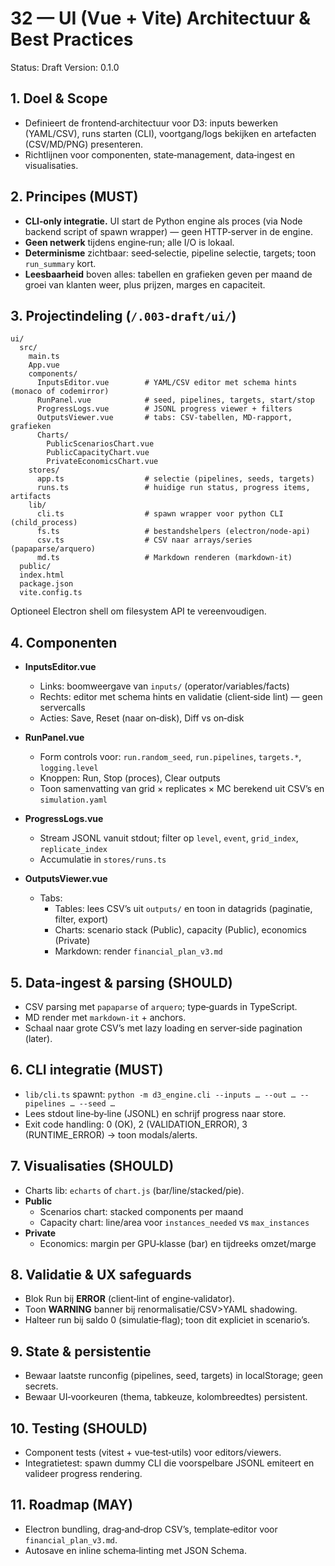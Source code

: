 # 32 — UI (Vue + Vite) Architectuur & Best Practices

Status: Draft
Version: 0.1.0

## 1. Doel & Scope

- Definieert de frontend‑architectuur voor D3: inputs bewerken (YAML/CSV), runs starten (CLI), voortgang/logs bekijken en artefacten (CSV/MD/PNG) presenteren.
- Richtlijnen voor componenten, state‑management, data‑ingest en visualisaties.

## 2. Principes (MUST)

- **CLI‑only integratie.** UI start de Python engine als proces (via Node backend script of spawn wrapper) — geen HTTP‑server in de engine.
- **Geen netwerk** tijdens engine‑run; alle I/O is lokaal.
- **Determinisme** zichtbaar: seed‑selectie, pipeline selectie, targets; toon `run_summary` kort.
- **Leesbaarheid** boven alles: tabellen en grafieken geven per maand de groei van klanten weer, plus prijzen, marges en capaciteit.

## 3. Projectindeling (`/.003-draft/ui/`)

```
ui/
  src/
    main.ts
    App.vue
    components/
      InputsEditor.vue        # YAML/CSV editor met schema hints (monaco of codemirror)
      RunPanel.vue            # seed, pipelines, targets, start/stop
      ProgressLogs.vue        # JSONL progress viewer + filters
      OutputsViewer.vue       # tabs: CSV-tabellen, MD‑rapport, grafieken
      Charts/
        PublicScenariosChart.vue
        PublicCapacityChart.vue
        PrivateEconomicsChart.vue
    stores/
      app.ts                  # selectie (pipelines, seeds, targets)
      runs.ts                 # huidige run status, progress items, artifacts
    lib/
      cli.ts                  # spawn wrapper voor python CLI (child_process)
      fs.ts                   # bestandshelpers (electron/node‑api)
      csv.ts                  # CSV naar arrays/series (papaparse/arquero)
      md.ts                   # Markdown renderen (markdown‑it)
  public/
  index.html
  package.json
  vite.config.ts
```

Optioneel Electron shell om filesystem API te vereenvoudigen.

## 4. Componenten

- **InputsEditor.vue**
  - Links: boomweergave van `inputs/` (operator/variables/facts)
  - Rechts: editor met schema hints en validatie (client‑side lint) — geen servercalls
  - Acties: Save, Reset (naar on‑disk), Diff vs on‑disk

- **RunPanel.vue**
  - Form controls voor: `run.random_seed`, `run.pipelines`, `targets.*`, `logging.level`
  - Knoppen: Run, Stop (proces), Clear outputs
  - Toon samenvatting van grid × replicates × MC berekend uit CSV’s en `simulation.yaml`

- **ProgressLogs.vue**
  - Stream JSONL vanuit stdout; filter op `level`, `event`, `grid_index`, `replicate_index`
  - Accumulatie in `stores/runs.ts`

- **OutputsViewer.vue**
  - Tabs:
    - Tables: lees CSV’s uit `outputs/` en toon in datagrids (paginatie, filter, export)
    - Charts: scenario stack (Public), capacity (Public), economics (Private)
    - Markdown: render `financial_plan_v3.md`

## 5. Data‑ingest & parsing (SHOULD)

- CSV parsing met `papaparse` of `arquero`; type‑guards in TypeScript.
- MD render met `markdown‑it` + anchors.
- Schaal naar grote CSV’s met lazy loading en server‑side pagination (later).

## 6. CLI integratie (MUST)

- `lib/cli.ts` spawnt: `python -m d3_engine.cli --inputs … --out … --pipelines … --seed …`
- Lees stdout line‑by‑line (JSONL) en schrijf progress naar store.
- Exit code handling: 0 (OK), 2 (VALIDATION_ERROR), 3 (RUNTIME_ERROR) → toon modals/alerts.

## 7. Visualisaties (SHOULD)

- Charts lib: `echarts` of `chart.js` (bar/line/stacked/pie).
- **Public**
  - Scenarios chart: stacked components per maand
  - Capacity chart: line/area voor `instances_needed` vs `max_instances`
- **Private**
  - Economics: margin per GPU‑klasse (bar) en tijdreeks omzet/marge

## 8. Validatie & UX safeguards

- Blok Run bij **ERROR** (client‑lint of engine‑validator).
- Toon **WARNING** banner bij renormalisatie/CSV>YAML shadowing.
- Halteer run bij saldo 0 (simulatie‑flag); toon dit expliciet in scenario’s.

## 9. State & persistentie

- Bewaar laatste runconfig (pipelines, seed, targets) in localStorage; geen secrets.
- Bewaar UI‑voorkeuren (thema, tabkeuze, kolombreedtes) persistent.

## 10. Testing (SHOULD)

- Component tests (vitest + vue‑test‑utils) voor editors/viewers.
- Integratietest: spawn dummy CLI die voorspelbare JSONL emiteert en valideer progress rendering.

## 11. Roadmap (MAY)

- Electron bundling, drag‑and‑drop CSV’s, template‑editor voor `financial_plan_v3.md`.
- Autosave en inline schema‑linting met JSON Schema.
